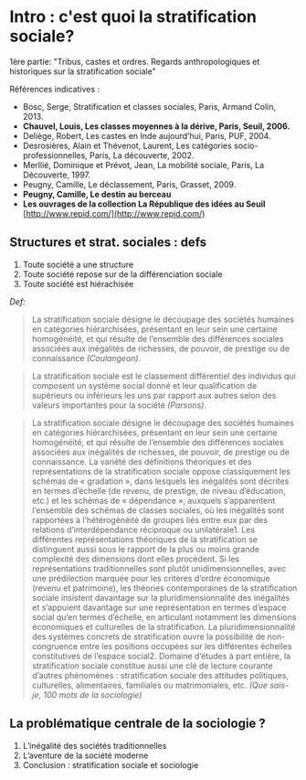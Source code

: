 # Intro : c'est quoi la stratification sociale?

1ère partie: "Tribus, castes et ordres. Regards anthropologiques et historiques sur la stratification sociale"

Références indicatives :

* Bosc, Serge, Stratification et classes sociales, Paris, Armand Colin, 2013.
* **Chauvel, Louis, Les classes moyennes à la dérive, Paris, Seuil, 2006.**
* Deliège, Robert, Les castes en Inde aujourd’hui, Paris, PUF, 2004.
* Desrosières, Alain et Thévenot, Laurent, Les catégories socio-professionnelles, Paris, La découverte, 2002.
* Merllié, Dominique et Prévot, Jean, La mobilité sociale, Paris, La Découverte, 1997.
* Peugny, Camille, Le déclassement, Paris, Grasset, 2009.
* **Peugny, Camille, Le destin au berceau**
* **Les ouvrages de la collection La République des idées au Seuil** [http://www.repid.com/](http://www.repid.com/)

## Structures et strat. sociales : defs

1. Toute société a une structure 
2. Toute société repose sur de la différenciation sociale
3. Toute société est hiérachisée

_Def:_

> La stratification sociale désigne le découpage des sociétés humaines en catégories hiérarchisées, présentant en leur sein une certaine homogénéité, et qui résulte de l’ensemble des différences sociales associées aux inégalités de richesses, de pouvoir, de prestige ou de connaissance _\(Coulangeon\)_.



> La stratification sociale est le classement différentiel des individus qui composent un système social donné et leur qualification de supérieurs ou inférieurs les uns par rapport aux autres selon des valeurs importantes pour la société _\(Parsons\)_.



> La stratification sociale désigne le découpage des sociétés humaines en catégories hiérarchisées, présentant en leur sein une certaine homogénéité, et qui résulte de l’ensemble des différences sociales associées aux inégalités de richesses, de pouvoir, de prestige ou de connaissance. La variété des définitions théoriques et des représentations de la stratification sociale oppose classiquement les schémas de « gradation », dans lesquels les inégalités sont décrites en termes d’échelle \(de revenu, de prestige, de niveau d’éducation, etc.\) et les schémas de « dépendance », auxquels s’apparentent l’ensemble des schémas de classes sociales, où les inégalités sont rapportées à l’hétérogénéité de groupes liés entre eux par des relations d’interdépendance réciproque ou unilatérale1. Les différentes représentations théoriques de la stratification se distinguent aussi sous le rapport de la plus ou moins grande complexité des dimensions dont elles procèdent. Si les représentations traditionnelles sont plutôt unidimensionnelles, avec une prédilection marquée pour les critères d’ordre économique \(revenu et patrimoine\), les théories contemporaines de la stratification sociale insistent davantage sur la pluridimensionnalité des inégalités et s’appuient davantage sur une représentation en termes d’espace social qu’en termes d’échelle, en articulant notamment les dimensions économiques et culturelles de la stratification. La pluridimensionnalité des systèmes concrets de stratification ouvre la possibilité de non-congruence entre les positions occupées sur les différentes échelles constitutives de l’espace social2. Domaine d’études à part entière, la stratification sociale constitue aussi une clé de lecture courante d’autres phénomènes : stratification sociale des attitudes politiques, culturelles, alimentaires, familiales ou matrimoniales, etc. _\(Que sais-je, 100 mots de la sociologie\)_

## La problématique centrale de la sociologie ?

1. L’inégalité des sociétés traditionnelles
2. L’aventure de la société moderne
3. Conclusion : stratification sociale et sociologie

